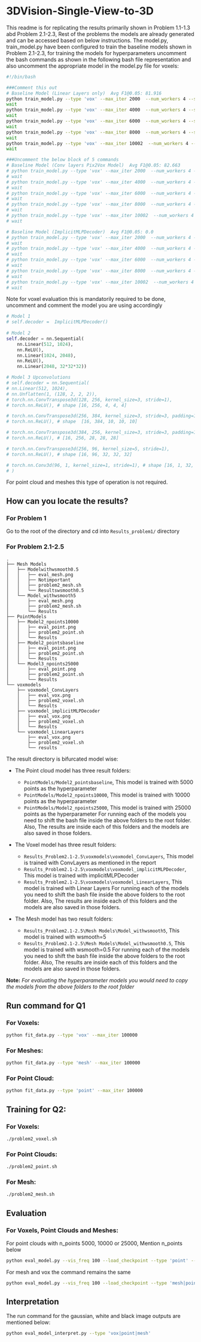 # 3DVision-Single-View-to-3D

This readme is for replicating the results primarily shown in Problem 1.1-1.3 abd Problem 2.1-2.3, Rest of the problems the models are already generated and can be accessed based on below instructions. The model.py, train_model.py have been configured to train the baseline models shown in Problem 2.1-2.3, for training the models for hyperparameters uncomment the bash commands as shown in the following bash file representation and also uncomment the appropriate model in the model.py file for voxels:

```BASH
#!/bin/bash

###Comment this out
# Baseline Model (Linear Layers only)  Avg F1@0.05: 81.916
python train_model.py --type 'vox' --max_iter 2000  --num_workers 4 --save_freq 200 --batch_size 16 --lr 4e-4
wait
python train_model.py --type 'vox' --max_iter 4000  --num_workers 4 --save_freq 200 --batch_size 16 --lr 4e-5 --load_checkpoint
wait
python train_model.py --type 'vox' --max_iter 6000  --num_workers 4 --save_freq 200 --batch_size 16 --lr 1e-6 --load_checkpoint
wait
python train_model.py --type 'vox' --max_iter 8000  --num_workers 4 --save_freq 200 --batch_size 16 --lr 1e-6 --load_checkpoint
wait
python train_model.py --type 'vox' --max_iter 10002  --num_workers 4 --save_freq 200 --batch_size 30 --lr 5e-7 --load_checkpoint
wait

###Uncomment the below block of 5 commands
# Baseline Model (Conv layers Pix2Vox Model)  Avg F1@0.05: 82.663
# python train_model.py --type 'vox' --max_iter 2000  --num_workers 4 --save_freq 200 --batch_size 16 --lr 4e-4
# wait
# python train_model.py --type 'vox' --max_iter 4000  --num_workers 4 --save_freq 200 --batch_size 16 --lr 4e-5 --load_checkpoint
# wait
# python train_model.py --type 'vox' --max_iter 6000  --num_workers 4 --save_freq 200 --batch_size 16 --lr 1e-6 --load_checkpoint
# wait
# python train_model.py --type 'vox' --max_iter 8000  --num_workers 4 --save_freq 200 --batch_size 16 --lr 1e-6 --load_checkpoint
# wait
# python train_model.py --type 'vox' --max_iter 10002  --num_workers 4 --save_freq 200 --batch_size 30 --lr 5e-7 --load_checkpoint
# wait

# Baseline Model (ImplicitMLPDecoder)  Avg F1@0.05: 0.0 
# python train_model.py --type 'vox' --max_iter 2000  --num_workers 4 --save_freq 200 --batch_size 16 --lr 4e-4
# wait
# python train_model.py --type 'vox' --max_iter 4000  --num_workers 4 --save_freq 200 --batch_size 16 --lr 4e-5 --load_checkpoint
# wait
# python train_model.py --type 'vox' --max_iter 6000  --num_workers 4 --save_freq 200 --batch_size 16 --lr 1e-6 --load_checkpoint
# wait
# python train_model.py --type 'vox' --max_iter 8000  --num_workers 4 --save_freq 200 --batch_size 16 --lr 1e-6 --load_checkpoint
# wait
# python train_model.py --type 'vox' --max_iter 10002  --num_workers 4 --save_freq 200 --batch_size 24 --lr 5e-7 --load_checkpoint
# wait
```
Note for voxel evaluation this is mandatorily required to be done, uncomment and comment the model you are using accordingly
```python
# Model 1
# self.decoder =  ImplicitMLPDecoder()
  
# Model 2 
self.decoder = nn.Sequential(
    nn.Linear(512, 1024), 
    nn.ReLU(),
    nn.Linear(1024, 2048),
    nn.ReLU(), 
    nn.Linear(2048, 32*32*32)) 

# Model 3 Upconvolutions
# self.decoder = nn.Sequential(
# nn.Linear(512, 1024),
# nn.Unflatten(1, (128, 2, 2, 2)),
# torch.nn.ConvTranspose3d(128, 256, kernel_size=3, stride=1),
# torch.nn.ReLU(), # shape [16, 256, 4, 4, 4]

# torch.nn.ConvTranspose3d(256, 384, kernel_size=3, stride=3, padding=1),
# torch.nn.ReLU(), # shape  [16, 384, 10, 10, 10]

# torch.nn.ConvTranspose3d(384, 256, kernel_size=3, stride=3, padding=1),
# torch.nn.ReLU(), # [16, 256, 28, 28, 28]

# torch.nn.ConvTranspose3d(256, 96, kernel_size=5, stride=1),
# torch.nn.ReLU(), # shape [16, 96, 32, 32, 32]

# torch.nn.Conv3d(96, 1, kernel_size=1, stride=1), # shape [16, 1, 32, 32, 32]
# )      
```

For point cloud and meshes this type of operation is not required.

## How can you locate the results?

### For Problem 1
Go to the root of the directory and cd into `Results_problem1/` directory

### For Problem 2.1-2.5
```tree
.
├── Mesh Models
│   ├── Modelwithwsmooth0.5
│   │   ├── eval_mesh.png
│   │   ├── Notimportant
│   │   ├── problem2_mesh.sh
│   │   └── Resultswsmooth0.5
│   └── Model_withwsmooth5
│       ├── eval_mesh.png
│       ├── problem2_mesh.sh
│       └── Results
├── PointModels
│   ├── Model2_npoints10000
│   │   ├── eval_point.png
│   │   ├── problem2_point.sh
│   │   └── Results
│   ├── Model2_pointsbaseline
│   │   ├── eval_point.png
│   │   ├── problem2_point.sh
│   │   └── Results
│   └── Model3_npoints25000
│       ├── eval_point.png
│       ├── problem2_point.sh
│       └── Results
└── voxmodels
    ├── voxmodel_ConvLayers
    │   ├── eval_vox.png
    │   ├── problem2_voxel.sh
    │   └── Results
    ├── voxmodel_implicitMLPDecoder
    │   ├── eval_vox.png
    │   ├── problem2_voxel.sh
    │   └── Results
    └── voxmodel_LinearLayers
        ├── eval_vox.png
        ├── problem2_voxel.sh
        └── results
```

The result directory is bifurcated model wise:
* The Point cloud model has three result folders:
    * `PointModels/Model2_pointsbaseline`, This model is trained with 5000 points as the hyperparameter
    * `PointModels/Model2_npoints10000`, This model is trained with 10000 points as the hyperparameter
    * `PointModels/Model2_npoints25000`, This model is trained with 25000 points as the hyperparameter
For running each of the models you need to shift the bash file inside the above folders to the root folder.
Also, The results are inside each of this folders and the models are also saved in those folders.

* The Voxel model has three result folders:
    * `Results_Problem2.1-2.5\voxmodels\voxmodel_ConvLayers`, This model is trained with ConvLayers as mentioned in the report
    * `Results_Problem2.1-2.5\voxmodels\voxmodel_implicitMLPDecoder`, This model is trained with implicitMLPDecoder
    * `Results_Problem2.1-2.5\voxmodels\voxmodel_LinearLayers`, This model is trained with Linear Layers
For running each of the models you need to shift the bash file inside the above folders to the root folder.
Also, The results are inside each of this folders and the models are also saved in those folders.

* The Mesh model has two result folders:
    * `Results_Problem2.1-2.5\Mesh Models\Model_withwsmooth5`, This model is trained with wsmooth=5
    * `Results_Problem2.1-2.5\Mesh Models\Model_withwsmooth0.5`, This model is trained with wsmooth=0.5
For running each of the models you need to shift the bash file inside the above folders to the root folder.
Also, The results are inside each of this folders and the models are also saved in those folders.

**Note:** *For evaluating the hyperparameter models you would need to copy the models from the above folders to the root folder*

## Run command for Q1

### For Voxels:

```BASH
python fit_data.py --type 'vox' --max_iter 100000
```
### For Meshes:

```BASH
python fit_data.py --type 'mesh' --max_iter 100000
```
### For Point Cloud:

```BASH
python fit_data.py --type 'point' --max_iter 100000
```



## Training for Q2:

### For Voxels:

```BASH
./problem2_voxel.sh
```

### For Point Clouds:

```BASH
./problem2_point.sh
```

### For Mesh:

```BASH
./problem2_mesh.sh
```

## Evaluation

### For Voxels, Point Clouds and Meshes:

For point clouds with n_points 5000, 10000 or 25000, Mention n_points below
```BASH
python eval_model.py --vis_freq 100 --load_checkpoint --type 'point' --n_points $n_points
```

For mesh and vox the command remains the same
```BASH
python eval_model.py --vis_freq 100 --load_checkpoint --type 'mesh|point'
```

## Interpretation
The run command for the gaussian, white and black image outputs are mentioned below:
```BASH
python eval_model_interpret.py --type 'vox|point|mesh'
```
